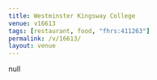 ```yaml
---
title: Westminster Kingsway College
venue: v16613
tags: [restaurant, food, "fhrs:411263"]
permalink: /v/16613/
layout: venue
---
```

null